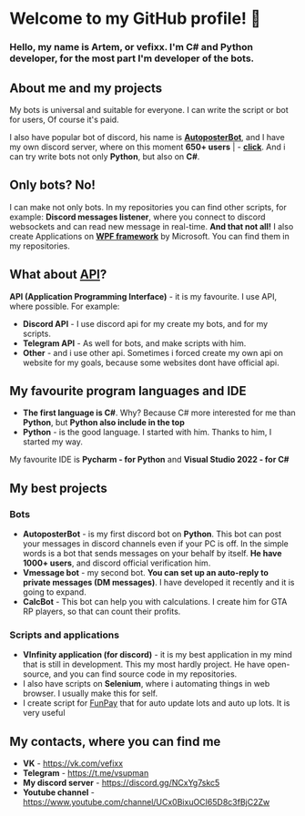 # Welcome to my GitHub profile! 👋
### Hello, my name is Artem, or **vefixx**. I'm **C#** and **Python** developer, for the most part I'm **developer of the bots**.

## About me and my projects
My bots is universal and suitable for everyone. I can write the script or bot for users, Of course it's paid.

I also have popular bot of discord, his name is **[AutoposterBot](https://youtu.be/c4wnireOCho)**, and I have my own discord server, where on this moment **650+ users** | - **[click](https://discord.gg/NCxYg7skc5)**.
And i can try write bots not only **Python**, but also on **C#**.

## Only bots? No!
I can make not only bots. In my repositories you can find other scripts, for example: **Discord messages listener**, where you connect to discord websockets and can read new message in real-time.
**And that not all!** I also create Applications on **[WPF framework](https://learn.microsoft.com/en-us/dotnet/desktop/wpf/overview/?view=netdesktop-8.0)** by Microsoft. You can find them in my repositories.

## What about [API](https://en.wikipedia.org/wiki/API)?
**API (Application Programming Interface)** - it is my favourite. I use API, where possible. For example:
- **Discord API** - I use discord api for my create my bots, and for my scripts.
- **Telegram API** - As well for bots, and make scripts with him.
- **Other** - and i use other api. Sometimes i forced create my own api on website for my goals, because some websites dont have official api.

## My favourite program languages and IDE
- **The first language is C#**. Why? Because C# more interested for me than **Python**, but **Python also include in the top**
- **Python** - is the good language. I started with him. Thanks to him, I started my way.

My favourite IDE is **Pycharm - for Python** and **Visual Studio 2022 - for C#**

## My best projects
### Bots
- **AutoposterBot** - is my first discord bot on **Python**. This bot can post your messages in discord channels even if your PC is off. In the simple words is a bot that sends messages on your behalf by itself. **He have 1000+ users**, and discord official verification him.
- **Vmessage bot** - my second bot. **You can set up an auto-reply to private messages (DM messages)**. I have developed it recently and it is going to expand.
- **CalcBot** - This bot can help you with calculations. I create him for GTA RP players, so that can count their profits.

### Scripts and applications
- **VInfinity application (for discord)** - it is my best application in my mind that is still in development. This my most hardly project. He have open-source, and you can find source code in my repositories.
- I also have scripts on **Selenium**, where i automating things in web browser. I usually make this for self.
- I create script for [FunPay](https://funpay.com/) that for auto update lots and auto up lots. It is very useful

## My contacts, where you can find me
- **VK** - https://vk.com/vefixx
- **Telegram** - https://t.me/vsupman
- **My discord server** - https://discord.gg/NCxYg7skc5
- **Youtube channel** - https://www.youtube.com/channel/UCx0BixuOCI65D8c3fBjC2Zw


